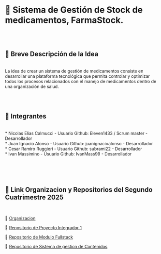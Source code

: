#  :pill: Sistema de Gestión de Stock de medicamentos, FarmaStock.
<br/><br/>


## :pushpin: Breve Descripción de la Idea
<br/>
La idea de crear un sistema de gestión de medicamentos consiste en desarrollar una plataforma tecnológica que permita controlar y optimizar todos los procesos relacionados con el manejo de medicamentos dentro de una organización de salud.

<br/><br/>
## :muscle: Integrantes
<br/>
* Nicolas Elias Calmucci - Usuario Github: Eleven1433 / Scrum master - Desarrollador
<br/>
* Juan Ignacio Alonso - Usuario Github: juanignacioalonso - Desarrollador
<br/>
* Cesar Ramiro Ruggieri - Usuario Github: subrami22 - Desarrollador
<br/>
* Ivan Massimino - Usuario Github: IvanMass99 - Desarrollador
<br/>

<br/>
<br/>
<br/>
<br/>

## :pushpin: Link Organizacion y Repositorios del  Segundo Cuatrimestre 2025
<br/>

:radio_button: [Organizacion](https://github.com/Proyecto1-ISPC-G14-2025) 
<br/>

:radio_button: [Repositorio de Proyecto Integrador 1](https://github.com/Proyecto1-ISPC-G14-2025/Proyecto1-ISPC-G14-V1) 
<br/>

:radio_button: [Repositorio de Modulo Fullstack](https://github.com/Proyecto1-ISPC-G14-2025/InventarioFarmaStock) 
<br/>

:radio_button: [Repositorio de Sistema de gestion de Contenidos ](https://github.com/Proyecto1-ISPC-G14-2025/Gestion-ISPC-G14-2025)
<br/>

